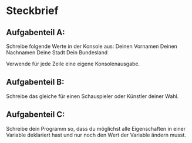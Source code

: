 # Steckbrief

## Aufgabenteil A:

Schreibe folgende Werte in der Konsole aus:
Deinen Vornamen
Deinen Nachnamen
Deine Stadt
Dein Bundesland

Verwende für jede Zeile eine eigene Konsolenausgabe.

## Aufgabenteil B:
Schreibe das gleiche für einen Schauspieler oder Künstler deiner Wahl.

## Aufgabenteil C:
Schreibe dein Programm so, dass du möglichst alle Eigenschaften in einer Variable deklariert hast und nur noch den Wert der Variable ändern musst.
